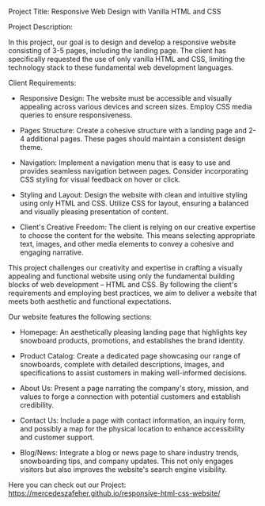 Project Title: Responsive Web Design with Vanilla HTML and CSS

Project Description:

In this project, our goal is to design and develop a responsive website consisting of 3-5 pages, including the landing page. The client has specifically requested the use of only vanilla HTML and CSS,
limiting the technology stack to these fundamental web development languages.

Client Requirements:

* Responsive Design: The website must be accessible and visually appealing across various devices and screen sizes. Employ CSS media queries to ensure responsiveness.

* Pages Structure: Create a cohesive structure with a landing page and 2-4 additional pages. These pages should maintain a consistent design theme.
  
* Navigation: Implement a navigation menu that is easy to use and provides seamless navigation between pages. Consider incorporating CSS styling for visual feedback on hover or click.
  
* Styling and Layout: Design the website with clean and intuitive styling using only HTML and CSS. Utilize CSS for layout, ensuring a balanced and visually pleasing presentation of content.
  
* Client's Creative Freedom: The client is relying on our creative expertise to choose the content for the website. This means selecting appropriate text,
 images, and other media elements to convey a cohesive and engaging narrative.

This project challenges our creativity and expertise in crafting a visually appealing and functional website using only the fundamental building blocks of web development – HTML and CSS.
By following the client's requirements and employing best practices, we aim to deliver a website that meets both aesthetic and functional expectations.

Our website features the following sections:

* Homepage: An aesthetically pleasing landing page that highlights key snowboard products, promotions, and establishes the brand identity.
  
* Product Catalog: Create a dedicated page showcasing our range of snowboards, complete with detailed descriptions, images, and specifications to assist customers in making well-informed decisions.
  
* About Us: Present a page narrating the company's story, mission, and values to forge a connection with potential customers and establish credibility.
  
* Contact Us: Include a page with contact information, an inquiry form, and possibly a map for the physical location to enhance accessibility and customer support.
  
* Blog/News: Integrate a blog or news page to share industry trends, snowboarding tips, and company updates. This not only engages visitors but also improves the website's search engine visibility.

Here you can check out our Project: https://mercedeszafeher.github.io/responsive-html-css-website/
